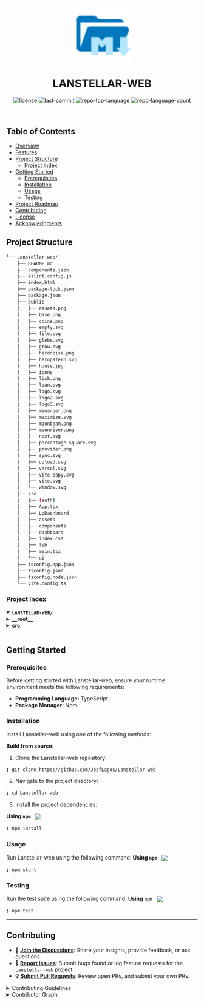 <p align="center">
    <img src="https://raw.githubusercontent.com/PKief/vscode-material-icon-theme/ec559a9f6bfd399b82bb44393651661b08aaf7ba/icons/folder-markdown-open.svg" align="center" width="30%">
</p>
<p align="center"><h1 align="center">LANSTELLAR-WEB</h1></p>
<p align="center">
	<img src="https://img.shields.io/github/license/JbofLagos/Lanstellar-web?style=default&logo=opensourceinitiative&logoColor=white&color=0080ff" alt="license">
	<img src="https://img.shields.io/github/last-commit/JbofLagos/Lanstellar-web?style=default&logo=git&logoColor=white&color=0080ff" alt="last-commit">
	<img src="https://img.shields.io/github/languages/top/JbofLagos/Lanstellar-web?style=default&color=0080ff" alt="repo-top-language">
	<img src="https://img.shields.io/github/languages/count/JbofLagos/Lanstellar-web?style=default&color=0080ff" alt="repo-language-count">
</p>
<p align="center">
</p>
<p align="center">
	
</p>
<br>

## Table of Contents

- [ Overview](#-overview)
- [ Features](#-features)
- [ Project Structure](#-project-structure)
  - [ Project Index](#-project-index)
- [ Getting Started](#-getting-started)
  - [ Prerequisites](#-prerequisites)
  - [ Installation](#-installation)
  - [ Usage](#-usage)
  - [ Testing](#-testing)
- [ Project Roadmap](#-project-roadmap)
- [ Contributing](#-contributing)
- [ License](#-license)
- [ Acknowledgments](#-acknowledgments)

## Project Structure

```sh
└── Lanstellar-web/
    ├── README.md
    ├── components.json
    ├── eslint.config.js
    ├── index.html
    ├── package-lock.json
    ├── package.json
    ├── public
    │   ├── assets.png
    │   ├── base.png
    │   ├── coins.png
    │   ├── empty.svg
    │   ├── file.svg
    │   ├── globe.svg
    │   ├── grow.svg
    │   ├── heronoise.png
    │   ├── heropatern.svg
    │   ├── house.jpg
    │   ├── icons
    │   ├── lisk.png
    │   ├── loan.svg
    │   ├── logo.svg
    │   ├── logo2.svg
    │   ├── logo3.svg
    │   ├── mananger.png
    │   ├── maximize.svg
    │   ├── moonbeam.png
    │   ├── moonriver.png
    │   ├── next.svg
    │   ├── percentage-square.svg
    │   ├── provider.png
    │   ├── sync.svg
    │   ├── upload.svg
    │   ├── vercel.svg
    │   ├── vite copy.svg
    │   ├── vite.svg
    │   └── window.svg
    ├── src
    │   ├── (auth)
    │   ├── App.tsx
    │   ├── LpDashboard
    │   ├── assets
    │   ├── components
    │   ├── dashboard
    │   ├── index.css
    │   ├── lib
    │   ├── main.tsx
    │   └── ui
    ├── tsconfig.app.json
    ├── tsconfig.json
    ├── tsconfig.node.json
    └── vite.config.ts
```

### Project Index

<details open>
	<summary><b><code>LANSTELLAR-WEB/</code></b></summary>
	<details> <!-- __root__ Submodule -->
		<summary><b>__root__</b></summary>
		<blockquote>
			<table>
			<tr>
				<td><b><a href='https://github.com/JbofLagos/Lanstellar-web/blob/master/tsconfig.node.json'>tsconfig.node.json</a></b></td>
				<td><code>❯ REPLACE-ME</code></td>
			</tr>
			<tr>
				<td><b><a href='https://github.com/JbofLagos/Lanstellar-web/blob/master/package-lock.json'>package-lock.json</a></b></td>
				<td><code>❯ REPLACE-ME</code></td>
			</tr>
			<tr>
				<td><b><a href='https://github.com/JbofLagos/Lanstellar-web/blob/master/tsconfig.json'>tsconfig.json</a></b></td>
				<td><code>❯ REPLACE-ME</code></td>
			</tr>
			<tr>
				<td><b><a href='https://github.com/JbofLagos/Lanstellar-web/blob/master/tsconfig.app.json'>tsconfig.app.json</a></b></td>
				<td><code>❯ REPLACE-ME</code></td>
			</tr>
			<tr>
				<td><b><a href='https://github.com/JbofLagos/Lanstellar-web/blob/master/package.json'>package.json</a></b></td>
				<td><code>❯ REPLACE-ME</code></td>
			</tr>
			<tr>
				<td><b><a href='https://github.com/JbofLagos/Lanstellar-web/blob/master/vite.config.ts'>vite.config.ts</a></b></td>
				<td><code>❯ REPLACE-ME</code></td>
			</tr>
			<tr>
				<td><b><a href='https://github.com/JbofLagos/Lanstellar-web/blob/master/index.html'>index.html</a></b></td>
				<td><code>❯ REPLACE-ME</code></td>
			</tr>
			<tr>
				<td><b><a href='https://github.com/JbofLagos/Lanstellar-web/blob/master/components.json'>components.json</a></b></td>
				<td><code>❯ REPLACE-ME</code></td>
			</tr>
			<tr>
				<td><b><a href='https://github.com/JbofLagos/Lanstellar-web/blob/master/eslint.config.js'>eslint.config.js</a></b></td>
				<td><code>❯ REPLACE-ME</code></td>
			</tr>
			</table>
		</blockquote>
	</details>
	<details> <!-- src Submodule -->
		<summary><b>src</b></summary>
		<blockquote>
			<table>
			<tr>
				<td><b><a href='https://github.com/JbofLagos/Lanstellar-web/blob/master/src/main.tsx'>main.tsx</a></b></td>
				<td><code>❯ REPLACE-ME</code></td>
			</tr>
			<tr>
				<td><b><a href='https://github.com/JbofLagos/Lanstellar-web/blob/master/src/index.css'>index.css</a></b></td>
				<td><code>❯ REPLACE-ME</code></td>
			</tr>
			<tr>
				<td><b><a href='https://github.com/JbofLagos/Lanstellar-web/blob/master/src/App.tsx'>App.tsx</a></b></td>
				<td><code>❯ REPLACE-ME</code></td>
			</tr>
			</table>
			<details>
				<summary><b>LpDashboard</b></summary>
				<blockquote>
					<table>
					<tr>
						<td><b><a href='https://github.com/JbofLagos/Lanstellar-web/blob/master/src/LpDashboard/layout.tsx'>layout.tsx</a></b></td>
						<td><code>❯ REPLACE-ME</code></td>
					</tr>
					<tr>
						<td><b><a href='https://github.com/JbofLagos/Lanstellar-web/blob/master/src/LpDashboard/page.tsx'>page.tsx</a></b></td>
						<td><code>❯ REPLACE-ME</code></td>
					</tr>
					</table>
					<details>
						<summary><b>components</b></summary>
						<blockquote>
							<table>
							<tr>
								<td><b><a href='https://github.com/JbofLagos/Lanstellar-web/blob/master/src/LpDashboard/components/navbar.tsx'>navbar.tsx</a></b></td>
								<td><code>❯ REPLACE-ME</code></td>
							</tr>
							<tr>
								<td><b><a href='https://github.com/JbofLagos/Lanstellar-web/blob/master/src/LpDashboard/components/sidebar.tsx'>sidebar.tsx</a></b></td>
								<td><code>❯ REPLACE-ME</code></td>
							</tr>
							<tr>
								<td><b><a href='https://github.com/JbofLagos/Lanstellar-web/blob/master/src/LpDashboard/components/expected.tsx'>expected.tsx</a></b></td>
								<td><code>❯ REPLACE-ME</code></td>
							</tr>
							<tr>
								<td><b><a href='https://github.com/JbofLagos/Lanstellar-web/blob/master/src/LpDashboard/components/loan-position.tsx'>loan-position.tsx</a></b></td>
								<td><code>❯ REPLACE-ME</code></td>
							</tr>
							<tr>
								<td><b><a href='https://github.com/JbofLagos/Lanstellar-web/blob/master/src/LpDashboard/components/loan-allocation.tsx'>loan-allocation.tsx</a></b></td>
								<td><code>❯ REPLACE-ME</code></td>
							</tr>
							<tr>
								<td><b><a href='https://github.com/JbofLagos/Lanstellar-web/blob/master/src/LpDashboard/components/chart.tsx'>chart.tsx</a></b></td>
								<td><code>❯ REPLACE-ME</code></td>
							</tr>
							<tr>
								<td><b><a href='https://github.com/JbofLagos/Lanstellar-web/blob/master/src/LpDashboard/components/assets-transaction.tsx'>assets-transaction.tsx</a></b></td>
								<td><code>❯ REPLACE-ME</code></td>
							</tr>
							<tr>
								<td><b><a href='https://github.com/JbofLagos/Lanstellar-web/blob/master/src/LpDashboard/components/assets-chart.tsx'>assets-chart.tsx</a></b></td>
								<td><code>❯ REPLACE-ME</code></td>
							</tr>
							</table>
						</blockquote>
					</details>
					<details>
						<summary><b>pages</b></summary>
						<blockquote>
							<table>
							<tr>
								<td><b><a href='https://github.com/JbofLagos/Lanstellar-web/blob/master/src/LpDashboard/pages/Loans.tsx'>Loans.tsx</a></b></td>
								<td><code>❯ REPLACE-ME</code></td>
							</tr>
							<tr>
								<td><b><a href='https://github.com/JbofLagos/Lanstellar-web/blob/master/src/LpDashboard/pages/ExpectedROI.tsx'>ExpectedROI.tsx</a></b></td>
								<td><code>❯ REPLACE-ME</code></td>
							</tr>
							</table>
						</blockquote>
					</details>
				</blockquote>
			</details>
			<details>
				<summary><b>lib</b></summary>
				<blockquote>
					<table>
					<tr>
						<td><b><a href='https://github.com/JbofLagos/Lanstellar-web/blob/master/src/lib/api.ts'>api.ts</a></b></td>
						<td><code>❯ REPLACE-ME</code></td>
					</tr>
					<tr>
						<td><b><a href='https://github.com/JbofLagos/Lanstellar-web/blob/master/src/lib/auth.ts'>auth.ts</a></b></td>
						<td><code>❯ REPLACE-ME</code></td>
					</tr>
					<tr>
						<td><b><a href='https://github.com/JbofLagos/Lanstellar-web/blob/master/src/lib/utils.ts'>utils.ts</a></b></td>
						<td><code>❯ REPLACE-ME</code></td>
					</tr>
					<tr>
						<td><b><a href='https://github.com/JbofLagos/Lanstellar-web/blob/master/src/lib/api-service.ts'>api-service.ts</a></b></td>
						<td><code>❯ REPLACE-ME</code></td>
					</tr>
					</table>
				</blockquote>
			</details>
			<details>
				<summary><b>(auth)</b></summary>
				<blockquote>
					<table>
					<tr>
						<td><b><a href='https://github.com/JbofLagos/Lanstellar-web/blob/master/src/(auth)/Signup.tsx'>Signup.tsx</a></b></td>
						<td><code>❯ REPLACE-ME</code></td>
					</tr>
					<tr>
						<td><b><a href='https://github.com/JbofLagos/Lanstellar-web/blob/master/src/(auth)/Informations.tsx'>Informations.tsx</a></b></td>
						<td><code>❯ REPLACE-ME</code></td>
					</tr>
					<tr>
						<td><b><a href='https://github.com/JbofLagos/Lanstellar-web/blob/master/src/(auth)/Login.tsx'>Login.tsx</a></b></td>
						<td><code>❯ REPLACE-ME</code></td>
					</tr>
					<tr>
						<td><b><a href='https://github.com/JbofLagos/Lanstellar-web/blob/master/src/(auth)/UserSelection.tsx'>UserSelection.tsx</a></b></td>
						<td><code>❯ REPLACE-ME</code></td>
					</tr>
					</table>
					<details>
						<summary><b>liquidity-informations</b></summary>
						<blockquote>
							<table>
							<tr>
								<td><b><a href='https://github.com/JbofLagos/Lanstellar-web/blob/master/src/(auth)/liquidity-informations/page.tsx'>page.tsx</a></b></td>
								<td><code>❯ REPLACE-ME</code></td>
							</tr>
							</table>
						</blockquote>
					</details>
				</blockquote>
			</details>
			<details>
				<summary><b>components</b></summary>
				<blockquote>
					<details>
						<summary><b>ui</b></summary>
						<blockquote>
							<table>
							<tr>
								<td><b><a href='https://github.com/JbofLagos/Lanstellar-web/blob/master/src/components/ui/radio-group.tsx'>radio-group.tsx</a></b></td>
								<td><code>❯ REPLACE-ME</code></td>
							</tr>
							<tr>
								<td><b><a href='https://github.com/JbofLagos/Lanstellar-web/blob/master/src/components/ui/sheet.tsx'>sheet.tsx</a></b></td>
								<td><code>❯ REPLACE-ME</code></td>
							</tr>
							<tr>
								<td><b><a href='https://github.com/JbofLagos/Lanstellar-web/blob/master/src/components/ui/badge.tsx'>badge.tsx</a></b></td>
								<td><code>❯ REPLACE-ME</code></td>
							</tr>
							<tr>
								<td><b><a href='https://github.com/JbofLagos/Lanstellar-web/blob/master/src/components/ui/label.tsx'>label.tsx</a></b></td>
								<td><code>❯ REPLACE-ME</code></td>
							</tr>
							<tr>
								<td><b><a href='https://github.com/JbofLagos/Lanstellar-web/blob/master/src/components/ui/empty.tsx'>empty.tsx</a></b></td>
								<td><code>❯ REPLACE-ME</code></td>
							</tr>
							<tr>
								<td><b><a href='https://github.com/JbofLagos/Lanstellar-web/blob/master/src/components/ui/input.tsx'>input.tsx</a></b></td>
								<td><code>❯ REPLACE-ME</code></td>
							</tr>
							<tr>
								<td><b><a href='https://github.com/JbofLagos/Lanstellar-web/blob/master/src/components/ui/textarea.tsx'>textarea.tsx</a></b></td>
								<td><code>❯ REPLACE-ME</code></td>
							</tr>
							<tr>
								<td><b><a href='https://github.com/JbofLagos/Lanstellar-web/blob/master/src/components/ui/separator.tsx'>separator.tsx</a></b></td>
								<td><code>❯ REPLACE-ME</code></td>
							</tr>
							<tr>
								<td><b><a href='https://github.com/JbofLagos/Lanstellar-web/blob/master/src/components/ui/select.tsx'>select.tsx</a></b></td>
								<td><code>❯ REPLACE-ME</code></td>
							</tr>
							<tr>
								<td><b><a href='https://github.com/JbofLagos/Lanstellar-web/blob/master/src/components/ui/button.tsx'>button.tsx</a></b></td>
								<td><code>❯ REPLACE-ME</code></td>
							</tr>
							<tr>
								<td><b><a href='https://github.com/JbofLagos/Lanstellar-web/blob/master/src/components/ui/dialog.tsx'>dialog.tsx</a></b></td>
								<td><code>❯ REPLACE-ME</code></td>
							</tr>
							<tr>
								<td><b><a href='https://github.com/JbofLagos/Lanstellar-web/blob/master/src/components/ui/table.tsx'>table.tsx</a></b></td>
								<td><code>❯ REPLACE-ME</code></td>
							</tr>
							<tr>
								<td><b><a href='https://github.com/JbofLagos/Lanstellar-web/blob/master/src/components/ui/tabs.tsx'>tabs.tsx</a></b></td>
								<td><code>❯ REPLACE-ME</code></td>
							</tr>
							<tr>
								<td><b><a href='https://github.com/JbofLagos/Lanstellar-web/blob/master/src/components/ui/switch.tsx'>switch.tsx</a></b></td>
								<td><code>❯ REPLACE-ME</code></td>
							</tr>
							<tr>
								<td><b><a href='https://github.com/JbofLagos/Lanstellar-web/blob/master/src/components/ui/dropdown-menu.tsx'>dropdown-menu.tsx</a></b></td>
								<td><code>❯ REPLACE-ME</code></td>
							</tr>
							<tr>
								<td><b><a href='https://github.com/JbofLagos/Lanstellar-web/blob/master/src/components/ui/avatar.tsx'>avatar.tsx</a></b></td>
								<td><code>❯ REPLACE-ME</code></td>
							</tr>
							<tr>
								<td><b><a href='https://github.com/JbofLagos/Lanstellar-web/blob/master/src/components/ui/sonner.tsx'>sonner.tsx</a></b></td>
								<td><code>❯ REPLACE-ME</code></td>
							</tr>
							<tr>
								<td><b><a href='https://github.com/JbofLagos/Lanstellar-web/blob/master/src/components/ui/card.tsx'>card.tsx</a></b></td>
								<td><code>❯ REPLACE-ME</code></td>
							</tr>
							</table>
						</blockquote>
					</details>
				</blockquote>
			</details>
			<details>
				<summary><b>dashboard</b></summary>
				<blockquote>
					<table>
					<tr>
						<td><b><a href='https://github.com/JbofLagos/Lanstellar-web/blob/master/src/dashboard/layout.tsx'>layout.tsx</a></b></td>
						<td><code>❯ REPLACE-ME</code></td>
					</tr>
					<tr>
						<td><b><a href='https://github.com/JbofLagos/Lanstellar-web/blob/master/src/dashboard/page.tsx'>page.tsx</a></b></td>
						<td><code>❯ REPLACE-ME</code></td>
					</tr>
					</table>
					<details>
						<summary><b>components</b></summary>
						<blockquote>
							<table>
							<tr>
								<td><b><a href='https://github.com/JbofLagos/Lanstellar-web/blob/master/src/dashboard/components/navbar.tsx'>navbar.tsx</a></b></td>
								<td><code>❯ REPLACE-ME</code></td>
							</tr>
							<tr>
								<td><b><a href='https://github.com/JbofLagos/Lanstellar-web/blob/master/src/dashboard/components/sidebar.tsx'>sidebar.tsx</a></b></td>
								<td><code>❯ REPLACE-ME</code></td>
							</tr>
							<tr>
								<td><b><a href='https://github.com/JbofLagos/Lanstellar-web/blob/master/src/dashboard/components/chart.tsx'>chart.tsx</a></b></td>
								<td><code>❯ REPLACE-ME</code></td>
							</tr>
							<tr>
								<td><b><a href='https://github.com/JbofLagos/Lanstellar-web/blob/master/src/dashboard/components/assets-transaction.tsx'>assets-transaction.tsx</a></b></td>
								<td><code>❯ REPLACE-ME</code></td>
							</tr>
							<tr>
								<td><b><a href='https://github.com/JbofLagos/Lanstellar-web/blob/master/src/dashboard/components/assets-chart.tsx'>assets-chart.tsx</a></b></td>
								<td><code>❯ REPLACE-ME</code></td>
							</tr>
							</table>
							<details>
								<summary><b>settings</b></summary>
								<blockquote>
									<table>
									<tr>
										<td><b><a href='https://github.com/JbofLagos/Lanstellar-web/blob/master/src/dashboard/components/settings/profile.tsx'>profile.tsx</a></b></td>
										<td><code>❯ REPLACE-ME</code></td>
									</tr>
									<tr>
										<td><b><a href='https://github.com/JbofLagos/Lanstellar-web/blob/master/src/dashboard/components/settings/notification.tsx'>notification.tsx</a></b></td>
										<td><code>❯ REPLACE-ME</code></td>
									</tr>
									</table>
								</blockquote>
							</details>
							<details>
								<summary><b>loans</b></summary>
								<blockquote>
									<table>
									<tr>
										<td><b><a href='https://github.com/JbofLagos/Lanstellar-web/blob/master/src/dashboard/components/loans/requestLoan.tsx'>requestLoan.tsx</a></b></td>
										<td><code>❯ REPLACE-ME</code></td>
									</tr>
									<tr>
										<td><b><a href='https://github.com/JbofLagos/Lanstellar-web/blob/master/src/dashboard/components/loans/repayment.tsx'>repayment.tsx</a></b></td>
										<td><code>❯ REPLACE-ME</code></td>
									</tr>
									<tr>
										<td><b><a href='https://github.com/JbofLagos/Lanstellar-web/blob/master/src/dashboard/components/loans/loan-overview.tsx'>loan-overview.tsx</a></b></td>
										<td><code>❯ REPLACE-ME</code></td>
									</tr>
									<tr>
										<td><b><a href='https://github.com/JbofLagos/Lanstellar-web/blob/master/src/dashboard/components/loans/request-loan-dialog.tsx'>request-loan-dialog.tsx</a></b></td>
										<td><code>❯ REPLACE-ME</code></td>
									</tr>
									</table>
								</blockquote>
							</details>
						</blockquote>
					</details>
					<details>
						<summary><b>pages</b></summary>
						<blockquote>
							<table>
							<tr>
								<td><b><a href='https://github.com/JbofLagos/Lanstellar-web/blob/master/src/dashboard/pages/LoansPage.tsx'>LoansPage.tsx</a></b></td>
								<td><code>❯ REPLACE-ME</code></td>
							</tr>
							<tr>
								<td><b><a href='https://github.com/JbofLagos/Lanstellar-web/blob/master/src/dashboard/pages/SettingsPage.tsx'>SettingsPage.tsx</a></b></td>
								<td><code>❯ REPLACE-ME</code></td>
							</tr>
							<tr>
								<td><b><a href='https://github.com/JbofLagos/Lanstellar-web/blob/master/src/dashboard/pages/AssetsPage.tsx'>AssetsPage.tsx</a></b></td>
								<td><code>❯ REPLACE-ME</code></td>
							</tr>
							</table>
						</blockquote>
					</details>
				</blockquote>
			</details>
			<details>
				<summary><b>ui</b></summary>
				<blockquote>
					<table>
					<tr>
						<td><b><a href='https://github.com/JbofLagos/Lanstellar-web/blob/master/src/ui/waitlist.tsx'>waitlist.tsx</a></b></td>
						<td><code>❯ REPLACE-ME</code></td>
					</tr>
					<tr>
						<td><b><a href='https://github.com/JbofLagos/Lanstellar-web/blob/master/src/ui/footer.tsx'>footer.tsx</a></b></td>
						<td><code>❯ REPLACE-ME</code></td>
					</tr>
					<tr>
						<td><b><a href='https://github.com/JbofLagos/Lanstellar-web/blob/master/src/ui/howItWorks.tsx'>howItWorks.tsx</a></b></td>
						<td><code>❯ REPLACE-ME</code></td>
					</tr>
					<tr>
						<td><b><a href='https://github.com/JbofLagos/Lanstellar-web/blob/master/src/ui/navbar.tsx'>navbar.tsx</a></b></td>
						<td><code>❯ REPLACE-ME</code></td>
					</tr>
					<tr>
						<td><b><a href='https://github.com/JbofLagos/Lanstellar-web/blob/master/src/ui/hero.tsx'>hero.tsx</a></b></td>
						<td><code>❯ REPLACE-ME</code></td>
					</tr>
					<tr>
						<td><b><a href='https://github.com/JbofLagos/Lanstellar-web/blob/master/src/ui/about.tsx'>about.tsx</a></b></td>
						<td><code>❯ REPLACE-ME</code></td>
					</tr>
					</table>
				</blockquote>
			</details>
		</blockquote>
	</details>
</details>

---

## Getting Started

### Prerequisites

Before getting started with Lanstellar-web, ensure your runtime environment meets the following requirements:

- **Programming Language:** TypeScript
- **Package Manager:** Npm

### Installation

Install Lanstellar-web using one of the following methods:

**Build from source:**

1. Clone the Lanstellar-web repository:

```sh
❯ git clone https://github.com/JbofLagos/Lanstellar-web
```

2. Navigate to the project directory:

```sh
❯ cd Lanstellar-web
```

3. Install the project dependencies:

**Using `npm`** &nbsp; [<img align="center" src="https://img.shields.io/badge/npm-CB3837.svg?style={badge_style}&logo=npm&logoColor=white" />](https://www.npmjs.com/)

```sh
❯ npm install
```

### Usage

Run Lanstellar-web using the following command:
**Using `npm`** &nbsp; [<img align="center" src="https://img.shields.io/badge/npm-CB3837.svg?style={badge_style}&logo=npm&logoColor=white" />](https://www.npmjs.com/)

```sh
❯ npm start
```

### Testing

Run the test suite using the following command:
**Using `npm`** &nbsp; [<img align="center" src="https://img.shields.io/badge/npm-CB3837.svg?style={badge_style}&logo=npm&logoColor=white" />](https://www.npmjs.com/)

```sh
❯ npm test
```

---

## Contributing

- **💬 [Join the Discussions](https://github.com/JbofLagos/Lanstellar-web/discussions)**: Share your insights, provide feedback, or ask questions.
- **🐛 [Report Issues](https://github.com/JbofLagos/Lanstellar-web/issues)**: Submit bugs found or log feature requests for the `Lanstellar-web` project.
- **💡 [Submit Pull Requests](https://github.com/JbofLagos/Lanstellar-web/blob/main/CONTRIBUTING.md)**: Review open PRs, and submit your own PRs.

<details closed>
<summary>Contributing Guidelines</summary>

1. **Fork the Repository**: Start by forking the project repository to your github account.
2. **Clone Locally**: Clone the forked repository to your local machine using a git client.
   ```sh
   git clone https://github.com/JbofLagos/Lanstellar-web
   ```
3. **Create a New Branch**: Always work on a new branch, giving it a descriptive name.
   ```sh
   git checkout -b new-feature-x
   ```
4. **Make Your Changes**: Develop and test your changes locally.
5. **Commit Your Changes**: Commit with a clear message describing your updates.
   ```sh
   git commit -m 'Implemented new feature x.'
   ```
6. **Push to github**: Push the changes to your forked repository.
   ```sh
   git push origin new-feature-x
   ```
7. **Submit a Pull Request**: Create a PR against the original project repository. Clearly describe the changes and their motivations.
8. **Review**: Once your PR is reviewed and approved, it will be merged into the main branch. Congratulations on your contribution!
</details>

<details closed>
<summary>Contributor Graph</summary>
<br>
<p align="left">
   <a href="https://github.com{/JbofLagos/Lanstellar-web/}graphs/contributors">
      <img src="https://contrib.rocks/image?repo=JbofLagos/Lanstellar-web">
   </a>
</p>
</details>
